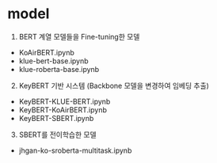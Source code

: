 # model
1. BERT 계열 모델들을 Fine-tuning한 모델
  - KoAirBERT.ipynb
  - klue-bert-base.ipynb
  - klue-roberta-base.ipynb
2. KeyBERT 기반 시스템 (Backbone 모델을 변경하여 임베딩 추출)
  - KeyBERT-KLUE-BERT.ipynb
  - KeyBERT-KoAirBERT.ipynb
  - KeyBERT-SBERT.ipynb
3. SBERT를 전이학습한 모델
  - jhgan-ko-sroberta-multitask.ipynb

